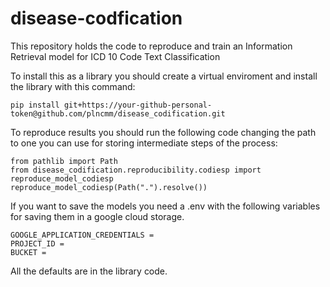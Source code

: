 # disease-codfication

This repository holds the code to reproduce and train an Information Retrieval model for ICD 10 Code Text Classification

To install this as a library you should create a virtual enviroment and install the library with this command:

```
pip install git+https://your-github-personal-token@github.com/plncmm/disease_codification.git
```

To reproduce results you should run the following code changing the path to one you can use for storing intermediate steps of the process:

```
from pathlib import Path
from disease_codification.reproducibility.codiesp import reproduce_model_codiesp
reproduce_model_codiesp(Path(".").resolve())
```

If you want to save the models you need a .env with the following variables for saving them in a google cloud storage.

```
GOOGLE_APPLICATION_CREDENTIALS =
PROJECT_ID =
BUCKET =
```

All the defaults are in the library code.
